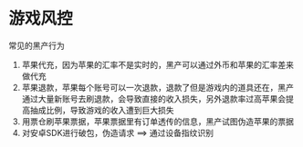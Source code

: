 # 游戏风控

常见的黑产行为

1. 苹果代充，因为苹果的汇率不是实时的，黑产可以通过外币和苹果的汇率差来做代充
2. 苹果退款，苹果每个账号可以一次退款，退款了但是游戏内的道具还在，黑产通过大量新账号去刷退款，会导致直接的收入损失，另外退款率过高苹果会提高抽成比例，导致游戏的收入遭到巨大损失
3. 用票仓刷苹果票据，苹果票据里有订单透传的信息，黑产试图伪造苹果的票据
4. 对安卓SDK进行破包，伪造请求  ==> 通过设备指纹识别

